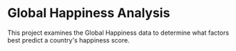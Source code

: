 # Global Happiness Analysis
This project examines the Global Happiness data to determine what factors best predict a country's happiness score.
